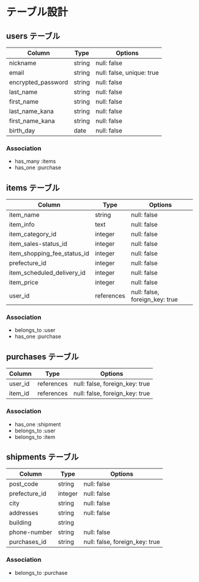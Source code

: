 # テーブル設計

## users テーブル

| Column                | Type    | Options     |
| --------------------- | --------| ----------- |
| nickname              | string  | null: false |
| email                 | string  | null: false, unique: true |
| encrypted_password    | string  | null: false |
| last_name             | string  | null: false |
| first_name            | string  | null: false |
| last_name_kana        | string  | null: false |
| first_name_kana       | string  | null: false |
| birth_day             | date    | null: false |

### Association

- has_many :items
- has_one  :purchase

## items テーブル

| Column                      | Type        | Options     |
| --------------------------- | ----------- | ----------- |
| item_name                   | string      | null: false |
| item_info                   | text        | null: false |
| item_category_id            | integer     | null: false |
| item_sales-status_id        | integer     | null: false |
| item_shopping_fee_status_id | integer     | null: false |
| prefecture_id               | integer     | null: false |
| item_scheduled_delivery_id  | integer     | null: false |
| item_price                  | integer     | null: false |
| user_id                     | references  | null: false, foreign_key: true|

### Association

- belongs_to :user
- has_one  :purchase


## purchases テーブル

| Column     | Type        | Options     |
| ---------- | ----------- | ----------- |
| user_id    | references  | null: false, foreign_key: true|
| item_id    | references  | null: false, foreign_key: true|
### Association

- has_one :shipment
- belongs_to :user
- belongs_to :item

## shipments テーブル

| Column        | Type    | Options     |
| ------------- | ------- | ----------- |
| post_code     | string  | null: false |
| prefecture_id | integer | null: false |
| city          | string  | null: false |
| addresses     | string  | null: false |
| building      | string  |             |
| phone-number  | string  | null: false |
| purchases_id  | string  | null: false, foreign_key: true |

### Association

- belongs_to :purchase
